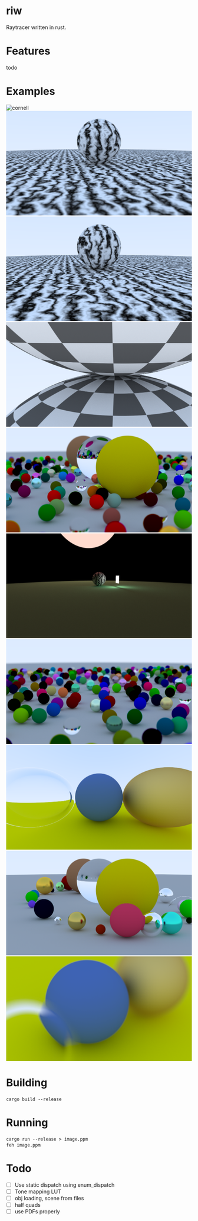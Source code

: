 # riw

Raytracer written in rust.

# Features

todo

# Examples

![cornell](assets/cornell.png)
![marble_blurred](assets/marble_blurred.png)
![marble_notblurred](assets/marble_notblurred.png)
![uv](assets/uv.png)
![riw](assets/riw.png)
![sun](assets/sun.png)
![final](assets/final.png)
![glass](assets/glass.png)
![ellipse](assets/ellipse.png)
![defocus-blur](assets/defocus-blur.png)

# Building

```
cargo build --release
```

# Running

```
cargo run --release > image.ppm
feh image.ppm
```


# Todo
- [ ] Use static dispatch using enum_dispatch
- [ ] Tone mapping LUT
- [ ] obj loading, scene from files
- [ ] half quads
- [ ] use PDFs properly
